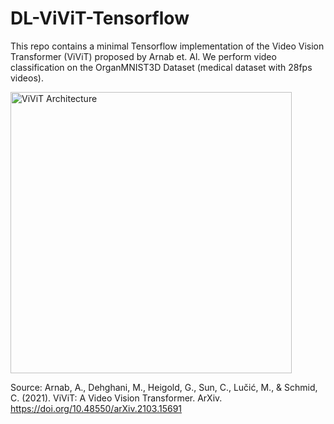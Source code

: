 # DL-ViViT-Tensorflow
This repo contains a minimal Tensorflow implementation of the Video Vision Transformer (ViViT) proposed by Arnab et. Al. We perform video classification on the OrganMNIST3D Dataset (medical dataset with 28fps videos).

<img width="450" alt="ViViT Architecture" src="https://user-images.githubusercontent.com/57445994/215291849-2facb73a-35a2-409d-806b-bf43210cf9db.png">

Source:
Arnab, A., Dehghani, M., Heigold, G., Sun, C., Lučić, M., & Schmid, C. (2021). ViViT: A Video Vision Transformer. ArXiv. https://doi.org/10.48550/arXiv.2103.15691
